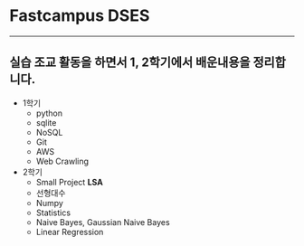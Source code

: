 # Fastcampus DSES
___
## 실습 조교 활동을 하면서 1, 2학기에서 배운내용을 정리합니다.
* 1학기
  * python
  * sqlite
  * NoSQL
  * Git
  * AWS
  * Web Crawling
* 2학기
  * Small Project __LSA__
  * 선형대수
  * Numpy
  * Statistics
  * Naive Bayes, Gaussian Naive Bayes
  * Linear Regression

